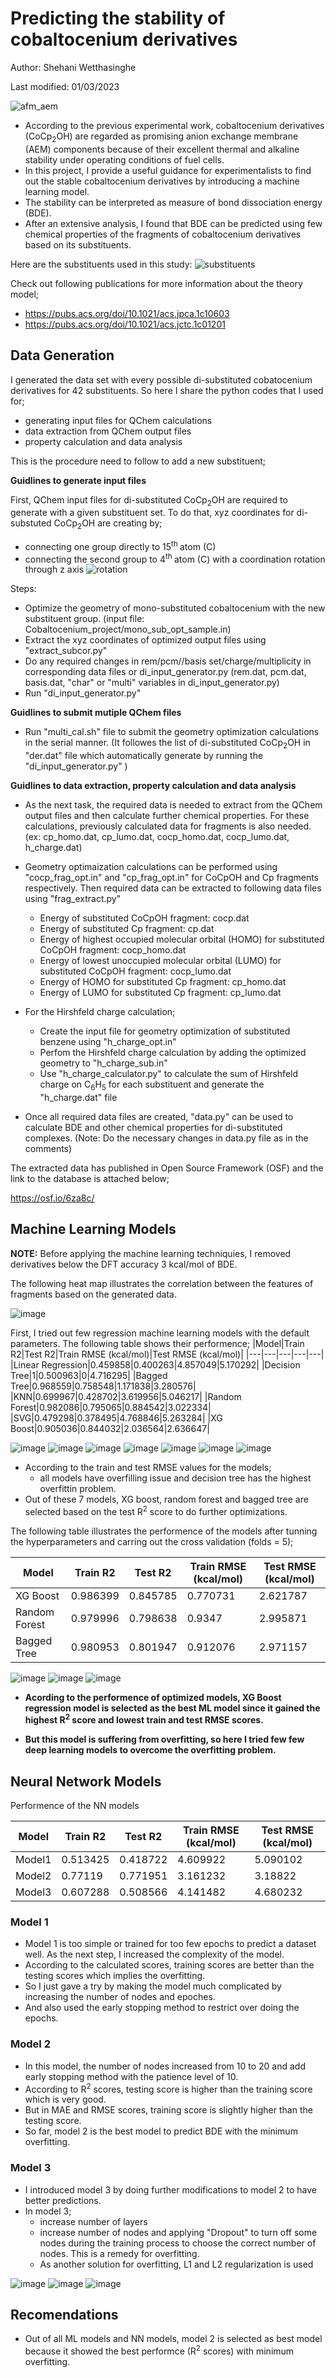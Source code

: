 # Predicting the stability of cobaltocenium derivatives 

Author: Shehani Wetthasinghe

Last modified: 01/03/2023

![afm_aem](https://user-images.githubusercontent.com/50593017/200152591-233aee11-a424-46b4-9a55-d0cfa8bcac7f.png)

- According to the previous experimental work, cobaltocenium derivatives (CoCp<sub>2</sub>OH) are regarded as promising anion exchange membrane (AEM) components because of their excellent thermal and alkaline stability under operating conditions of fuel cells.
- In this project,  I provide a useful guidance for experimentalists to find out the stable cobaltocenium derivatives by introducing a machine learning model.
- The stability can be interpreted as measure of bond dissociation energy (BDE). 
- After an extensive analysis, I found that BDE can be predicted using few chemical properties of the fragments of cobaltocenium derivatives based on its substituents.

Here are the substituents used in this study:
![substituents](https://user-images.githubusercontent.com/50593017/187327244-749c48b3-b0bf-49ec-835e-14c6d2a8d145.png)

Check out following publications for more information about the theory model;
* https://pubs.acs.org/doi/10.1021/acs.jpca.1c10603
* https://pubs.acs.org/doi/10.1021/acs.jctc.1c01201


## Data Generation
I generated the data set with every possible di-substituted cobatocenium derivatives for 42 substituents. So here I share the python codes that I used for;
* generating input files for QChem calculations
* data extraction from QChem output files
* property calculation and data analysis

This is the procedure need to follow to add a new substituent;

**Guidlines to generate input files**

First, QChem input files for di-substituted CoCp<sub>2</sub>OH are required to generate with a given substituent set. To do that, xyz coordinates for di-substuted CoCp<sub>2</sub>OH are creating by;
* connecting one group directly to 15<sup>th </sup> atom (C) 
* connecting the second group to 4<sup>th </sup> atom (C) with a coordination rotation through z axis
![rotation](https://user-images.githubusercontent.com/50593017/187334600-a016c858-7223-49dd-b41f-6fc3c3c4e3d7.png)


Steps:
* Optimize the geometry of mono-substituted cobaltocenium with the new substituent group. (input file: Cobaltocenium_project/mono_sub_opt_sample.in) 
* Extract the xyz coordinates of optimized output files using "extract_subcor.py"
* Do any required changes in rem/pcm//basis set/charge/multiplicity in corresponding data files or di_input_generator.py (rem.dat, pcm.dat, basis.dat, "char" or "multi" variables in di_input_generator.py)
* Run "di_input_generator.py"

**Guidlines to submit mutiple QChem files**
*  Run "multi_cal.sh" file to submit the geometry optimization calculations in the serial manner. (It followes the list of di-substituted CoCp<sub>2</sub>OH in "der.dat" file which automatically generate by running the "di_input_generator.py" )

**Guidlines to data extraction, property calculation and data analysis**

* As the next task, the required data is needed to extract from the QChem output files and then calculate further chemical properties. For these calculations, previously calculated data for fragments is also needed. (ex: cp_homo.dat, cp_lumo.dat, cocp_homo.dat, cocp_lumo.dat, h_charge.dat) 

* Geometry optimaization calculations can be performed using "cocp_frag_opt.in" and "cp_frag_opt.in" for CoCpOH and Cp fragments respectively. Then required data can be extracted to following data files using "frag_extract.py"
  * Energy of substituted CoCpOH fragment:                                                cocp.dat
  * Energy of substituted Cp fragment:                                                    cp.dat
  * Energy of highest occupied molecular orbital (HOMO) for substituted CoCpOH fragment:  cocp_homo.dat
  * Energy of lowest unoccupied molecular orbital (LUMO) for substituted CoCpOH fragment: cocp_lumo.dat
  * Energy of HOMO for substituted Cp fragment:                                           cp_homo.dat
  * Energy of LUMO for substituted Cp fragment:                                           cp_lumo.dat
  
 * For the Hirshfeld charge calculation;
    * Create the input file for geometry optimization of substituted benzene using "h_charge_opt.in"
    * Perfom the Hirshfeld charge calculation by adding the optimized geometry to "h_charge_sub.in"
    * Use "h_charge_calculator.py" to calculate the sum of Hirshfeld charge on C<sub>6</sub>H<sub>5</sub> for each substituent and generate the "h_charge.dat" file
    
  * Once all required data files are created, "data.py" can be used to calculate BDE and other chemical properties for di-substituted complexes. (Note: Do the necessary changes in data.py file as in the comments)

The extracted data has published in Open Source Framework (OSF) and the link to the database is attached below;

https://osf.io/6za8c/

## Machine Learning Models

**NOTE:**
Before applying the machine learning techniquies, I removed derivatives below the DFT accuracy 3 kcal/mol of BDE.

The following heat map illustrates the correlation between the features of fragments based on the generated data.

![image](https://user-images.githubusercontent.com/50593017/200151745-c8868931-d0ca-43ce-9cb4-0f56d7663aa1.png)

First, I tried out few regression machine learning models with the default parameters. The following table shows their performence;
|Model|Train R2|Test R2|Train RMSE \(kcal/mol\)|Test RMSE \(kcal/mol\)|
|---|---|---|---|---|
|Linear Regression|0\.459858|0\.400263|4\.857049|5\.170292|
|Decision Tree|1|0\.500963|0|4\.716295|
|Bagged Tree|0\.968559|0\.758548|1\.171838|3\.280576|
|KNN|0\.699967|0\.428702|3\.619956|5\.046217|
|Random Forest|0\.982086|0\.795065|0\.884542|3\.022334|
|SVG|0\.479298|0\.378495|4\.768846|5\.263284|
|XG Boost|0\.905036|0\.844032|2\.036564|2\.636647|

![image](https://user-images.githubusercontent.com/50593017/200152014-b8e12650-6777-4b09-8cb1-fafc421f1c12.png)
![image](https://user-images.githubusercontent.com/50593017/200152026-eacfac2c-0493-47d7-b8c5-50ee0fc4ee8e.png)
![image](https://user-images.githubusercontent.com/50593017/200152031-68c122be-c68c-4947-a9b2-5fd3d0d87eb4.png)
![image](https://user-images.githubusercontent.com/50593017/200152035-5d050ae3-cc14-49eb-8f10-b21d6690384c.png)
![image](https://user-images.githubusercontent.com/50593017/200152043-e117e411-5c53-417d-a95e-c03f255b46c5.png)
![image](https://user-images.githubusercontent.com/50593017/210457193-87d61b1a-4213-4dc0-a284-682f8d3decbf.png)
![image](https://user-images.githubusercontent.com/50593017/210457210-532ce038-d598-4ad9-a041-d6a967bf9406.png)

- According to the train and test RMSE values for the models;
  - all models have overfilling issue and decision tree has the highest overfittin problem.
- Out of these 7 models, XG boost, random forest and bagged tree are selected based on the test R$^2$ score to do further optimizations.
 
 The following table illustrates the performence of the models after tunning the hyperparameters and carring out the cross validation (folds = 5);
 
|Model|Train R2|Test R2|Train RMSE \(kcal/mol\)|Test RMSE \(kcal/mol\)|
|---|---|---|---|---|
|XG Boost|0\.986399|0\.845785|0\.770731|2\.621787|
|Random Forest|0\.979996|0\.798638|0\.9347|2\.995871|
|Bagged Tree|0\.980953|0\.801947|0\.912076|2\.971157|

![image](https://user-images.githubusercontent.com/50593017/210457410-143e70a0-ce49-4846-ac13-142f5f54258e.png)
![image](https://user-images.githubusercontent.com/50593017/210457442-d0795964-28ed-4efe-9ac6-ee690ac29092.png)
![image](https://user-images.githubusercontent.com/50593017/210457461-2bfcc5df-81cd-4283-bd3e-3ff1ab2c5ec6.png)


- **Acording to the performence of optimized models, XG Boost regression model is selected as the best ML model since it gained the highest R<sup>2</sup> score and lowest train and test RMSE scores.**

- **But this model is suffering from overfitting, so here I tried few few deep learning models to overcome the overfitting problem.**

## Neural Network Models
Performence of the NN models

|Model|Train R2|Test R2|Train RMSE \(kcal/mol\)|Test RMSE \(kcal/mol\)|
|---|---|---|---|---|
|Model1|0\.513425|0\.418722|4\.609922|5\.090102|
|Model2|0\.77119|0\.771951|3\.161232|3\.18822|
|Model3|0\.607288|0\.508566|4\.141482|4\.680232|

### Model 1
- Model 1 is too simple or trained for too few epochs to predict a dataset well. As the next step, I increased the complexity of the model.
- According to the calculated scores, training scores are better than the testing scores which implies the overfitting.
- So I just gave a try by making the model much complicated by increasing the number of nodes and epoches.
- And also used the early stopping method to restrict over doing the epochs.

### Model 2
- In this model, the number of nodes increased from 10 to 20 and add early stopping method with the patience level of 10.
- According to R<sup>2</sup> scores, testing score is higher than the training score which is very good.
- But in MAE and RMSE scores, training score is slightly higher than the testing score.
- So far, model 2 is the best model to predict BDE with the minimum overfitting.

### Model 3
- I introduced model 3 by doing further modifications to model 2  to have better predictions.
- In model 3;
    - increase number of layers
    - increase number of nodes and applying "Dropout" to turn off some nodes during the training process to choose the correct number of nodes. This is a remedy for overfitting.
    - As another solution for overfitting, L1 and L2 regularization is used

![image](https://user-images.githubusercontent.com/50593017/210458680-3836ac4a-94a2-4e9a-b89d-84e064dbbca0.png)
![image](https://user-images.githubusercontent.com/50593017/210458820-9b661d32-ca62-418e-96ad-e2fcce419dbf.png)
![image](https://user-images.githubusercontent.com/50593017/210458850-37673526-37ff-493a-b69a-40cb538e1927.png)

## Recomendations
- Out of all ML models and NN models, model 2 is selected as best model because it showed the best performce (R<sup>2</sup> scores) with minimum overfitting.



